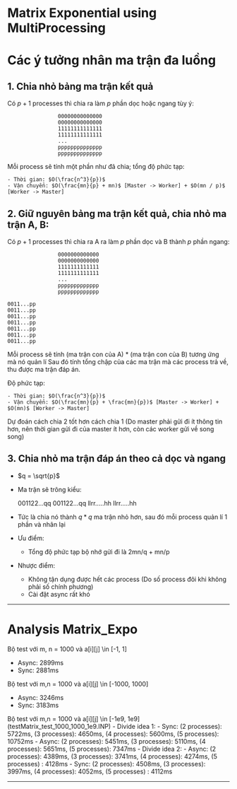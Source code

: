 # Matrix Exponential using MultiProcessing

<h1>Các ý tưởng nhân ma trận đa luồng</h1>

<h2>1. Chia nhỏ bảng ma trận kết quả</h2>

Có $p + 1$ processes thì chia ra làm $p$ phần dọc hoặc ngang tùy ý:

                    00000000000000
                    00000000000000
                    11111111111111
                    11111111111111
                    ...
                    pppppppppppppp
                    pppppppppppppp

Mỗi process sẽ tính một phần như đã chia; tổng độ phức tạp:

    - Thời gian: $O(\frac{n^3}{p})$
    - Vận chuyển: $O(\frac{mn}{p} + mn)$ [Master -> Worker] + $O(mn / p)$ [Worker -> Master]

<h2>2. Giữ nguyên bảng ma trận kết quả, chia nhỏ ma trận A, B:</h2>

Có $p + 1$ processes thì chia ra A ra làm $p$ phần dọc và B thành $p$ phần ngang:

                    0000000000000
                    0000000000000
                    1111111111111
                    1111111111111
                    ...
                    ppppppppppppp
                    ppppppppppppp

    0011...pp               
    0011...pp
    0011...pp
    0011...pp
    0011...pp
    0011...pp
    0011...pp

Mỗi process sẽ tính (ma trận con của A) * (ma trận con của B) tương ứng mà nó quản lí
Sau đó tính tổng chập của các ma trận mà các process trả về, thu được ma trận đáp án.

Độ phức tạp:

    - Thời gian: $O(\frac{n^3}{p})$
    - Vận chuyển: $O(\frac{mn}{p} + \frac{mn}{p})$ [Master -> Worker] + $O(mn)$ [Worker -> Master]

Dự đoán cách chia 2 tốt hơn cách chia 1 (Do master phải gửi đi ít thông tin hơn, nên thời gian gửi đi của master ít hơn, còn các worker gửi về song song)

<h2>3. Chia nhỏ ma trận đáp án theo cả dọc và ngang</h2>

- $q = \sqrt{p}$
- Ma trận sẽ trông kiểu:

    001122...qq
    001122...qq
    llrr.....hh
    llrr.....hh

- Tức là chia nó thành $q * q$ ma trận nhỏ hơn, sau đó mỗi process quản lí 1 phần và nhân lại
- Ưu điểm: 
    - Tổng độ phức tạp bộ nhớ gửi đi là 2mn/q + mn/p
- Nhược điểm:
    - Không tận dụng được hết các process (Do số process đôi khi không phải số chính phương)
    - Cài đặt async rất khó
-----------------------------------------------------
<h1>Analysis Matrix_Expo</h1>

Bộ test với m, n = 1000 và a[i][j] \in [-1, 1]
- Async: 2899ms
- Sync: 2881ms

Bộ test với m,n = 1000 và a[i][j] \in [-1000, 1000]
- Async: 3246ms
- Sync: 3183ms

Bộ test với m,n = 1000 và a[i][j] \in [-1e9, 1e9] (testMatrix_test_1000_1000_1e9.INP)
    - Divide idea 1:
        - Sync: (2 processes): 5722ms, (3 processes): 4650ms, (4 processes): 5600ms, (5 processes): 10752ms
        - Async: (2 processes): 5451ms, (3 processes): 5110ms, (4 processes): 5651ms, (5 processes): 7347ms
    - Divide idea 2:
        - Async: (2 processes): 4389ms, (3 processes): 3741ms, (4 processes): 4274ms, (5 processes) : 4128ms
        - Sync: (2 processes): 4508ms, (3 processes): 3997ms, (4 processes): 4052ms, (5 processes) : 4112ms 

----------------------------------------------------
